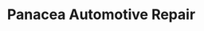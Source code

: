 ---
title: "Panacea Automotive Repair"
url: /bellingham/panacea-automotive-repair/
shop: Autowerkstatt
---